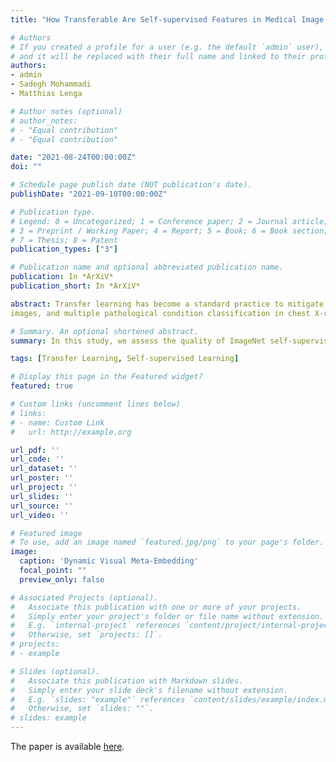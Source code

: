 ```yaml
---
title: "How Transferable Are Self-supervised Features in Medical Image Classification Tasks?"

# Authors
# If you created a profile for a user (e.g. the default `admin` user), write the username (folder name) here 
# and it will be replaced with their full name and linked to their profile.
authors:
- admin
- Sadegh Mohammadi
- Matthias Lenga

# Author notes (optional)
# author_notes:
# - "Equal contribution"
# - "Equal contribution"

date: "2021-08-24T00:00:00Z"
doi: ""

# Schedule page publish date (NOT publication's date).
publishDate: "2021-09-10T00:00:00Z"

# Publication type.
# Legend: 0 = Uncategorized; 1 = Conference paper; 2 = Journal article;
# 3 = Preprint / Working Paper; 4 = Report; 5 = Book; 6 = Book section;
# 7 = Thesis; 8 = Patent
publication_types: ["3"]

# Publication name and optional abbreviated publication name.
publication: In *ArXiV*
publication_short: In *ArXiV*

abstract: Transfer learning has become a standard practice to mitigate the lack of labeled data in medical classification tasks. Whereas finetuning a downstream task using supervised ImageNet pretrained features is straightforward and extensively investigated in many works, there is little study on the usefulness of self-supervised pretraining. In this paper, we assess the transferability of ImageNet self-supervised pretraining by evaluating the performance of models initialized with pretrained features from three self-supervised techniques (SimCLR, SwAV, and DINO) on selected medical classification tasks. The chosen tasks cover tumor detection in sentinel axillary lymph node images, diabetic retinopathy classification in fundus
images, and multiple pathological condition classification in chest X-ray images. We demonstrate that self-supervised pretrained models yield richer embeddings than their supervised counterpart, which benefits downstream tasks in view of both linear evaluation and finetuning. For example, in view of linear evaluation at a critically small subset of the data, we see an improvement up to 14.79\% in Kappa score in the diabetic retinopathy classification task, 5.4% in AUC in the tumor classification task, 7.03\% AUC in the pneumonia detection, and 9.4\% in AUC in the detection of pathological conditions in chest X-ray. In addition, we introduce Dynamic Visual Meta-Embedding (DVME) as an end-to-end transfer learning approach that fuses pretrained embeddings from multiple models. We show that the collective representation obtained by DVME leads to a significant improvement in the performance of selected tasks compared to using a single pretrained model approach and can be generalized to any combination of pretrained models.

# Summary. An optional shortened abstract.
summary: In this study, we assess the quality of ImageNet self-supervised pretrained features in four selected medical image classification tasks. We demonstrate that feature extractors which were pretrained using SwAV, SimCLR or DINO consistently yield richer embeddings on the downstream tasks compared to a superviesed pretrained baseline model. Among all self-supervised techniques, DINO outperforms the other methods on the majority of datasets and subtasks. Furthermore, we show that the representations from each individual pretrained model encode complementary information which can be fused to yield even more meaningful features. To that end we propose Dynamic Visual Meta-Embedding (DVME), a model-agnostic meta-embedding approach. Our experiments indicate that DVME outperforms the best single model baseline on numerous tasks. As a model-agnostic approach, DVME is not limited to SwAV, SimCLR or DINO. With slight modifications other models can be combined using DVME to generate enriched representations.

tags: [Transfer Learning, Self-supervised Learning]

# Display this page in the Featured widget?
featured: true

# Custom links (uncomment lines below)
# links:
# - name: Custom Link
#   url: http://example.org

url_pdf: ''
url_code: ''
url_dataset: ''
url_poster: ''
url_project: ''
url_slides: ''
url_source: ''
url_video: ''

# Featured image
# To use, add an image named `featured.jpg/png` to your page's folder. 
image:
  caption: 'Dynamic Visual Meta-Embedding'
  focal_point: ""
  preview_only: false

# Associated Projects (optional).
#   Associate this publication with one or more of your projects.
#   Simply enter your project's folder or file name without extension.
#   E.g. `internal-project` references `content/project/internal-project/index.md`.
#   Otherwise, set `projects: []`.
# projects:
# - example

# Slides (optional).
#   Associate this publication with Markdown slides.
#   Simply enter your slide deck's filename without extension.
#   E.g. `slides: "example"` references `content/slides/example/index.md`.
#   Otherwise, set `slides: ""`.
# slides: example
---
```

<!-- 
{{% callout note %}}
Click the *Cite* button above to demo the feature to enable visitors to import publication metadata into their reference management software.
{{% /callout %}}

{{% callout note %}}
Create your slides in Markdown - click the *Slides* button to check out the example.
{{% /callout %}} -->

The paper is available [here](https://arxiv.org/abs/2108.10048).

